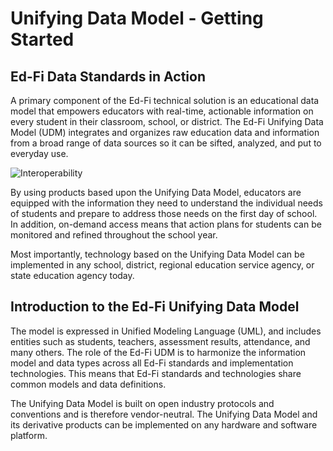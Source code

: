 # Unifying Data Model - Getting Started

## Ed-Fi Data Standards in Action

A primary component of the Ed-Fi technical solution is an educational data model
that empowers educators with real-time, actionable information on every student
in their classroom, school, or district. The Ed-Fi Unifying Data Model (UDM)
integrates and organizes raw education data and information from a broad range
of data sources so it can be sifted, analyzed, and put to everyday use.

![Interoperability](https://edfidocs.blob.core.windows.net/$web/img/reference/data-standard/Ed-Fi%20Interoperability%20Graphic.png)

By using products based upon the Unifying Data Model, educators are equipped
with the information they need to understand the individual needs of students
and prepare to address those needs on the first day of school. In addition,
on-demand access means that action plans for students can be monitored and
refined throughout the school year.

Most importantly, technology based on the Unifying Data Model can be implemented
in any school, district, regional education service agency, or state education
agency today.

## Introduction to the Ed-Fi Unifying Data Model

The model is expressed in Unified Modeling Language (UML), and includes entities
such as students, teachers, assessment results, attendance, and many others. The
role of the Ed-Fi UDM is to harmonize the information model and data types
across all Ed-Fi standards and implementation technologies. This means that
Ed-Fi standards and technologies share common models and data definitions.

The Unifying Data Model is built on open industry protocols and conventions and
is therefore vendor-neutral. The Unifying Data Model and its derivative products
can be implemented on any hardware and software platform.
